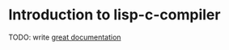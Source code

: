 # Introduction to lisp-c-compiler

TODO: write [great documentation](http://jacobian.org/writing/great-documentation/what-to-write/)
